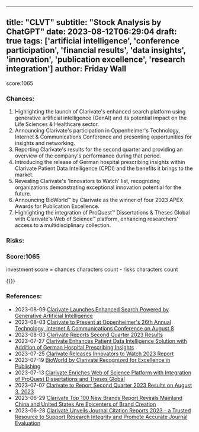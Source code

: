 
---
title: "CLVT"
subtitle: "Stock Analysis by ChatGPT"
date: 2023-08-12T06:29:04
draft: true
tags: ['artificial intelligence', 'conference participation', 'financial results', 'data insights', 'innovation', 'publication excellence', 'research integration']
author: Friday Wall
---

score:1065
### Chances:
1. Highlighting the launch of Clarivate's enhanced search platform using generative artificial intelligence (GenAI) and its potential impact on the Life Sciences & Healthcare sector.
2. Announcing Clarivate's participation in Oppenheimer's Technology, Internet & Communications Conference and presenting opportunities for insights and networking.
3. Reporting Clarivate's results for the second quarter and providing an overview of the company's performance during that period.
4. Introducing the release of German hospital prescribing insights within Clarivate Patient Data Intelligence (CPDI) and the benefits it brings to the market.
5. Revealing Clarivate's 'Innovators to Watch' list, recognizing organizations demonstrating exceptional innovation potential for the future.
6. Announcing BioWorld™ by Clarivate as the winner of four 2023 APEX Awards for Publication Excellence.
7. Highlighting the integration of ProQuest™ Dissertations & Theses Global with Clarivate's Web of Science™ platform, enhancing researchers' access to a multidisciplinary collection.
### Risks:

### Score:1065
investment score = chances characters count - risks characters count

{{<tradingview symbol="NYSE:CLVT">}}
### References:
- 2023-08-09 [Clarivate Launches Enhanced Search Powered by Generative Artificial Intelligence](https://finance.yahoo.com/news/clarivate-launches-enhanced-search-powered-070000356.html?.tsrc=rss)
- 2023-08-03 [Clarivate to Present at Oppenheimer's 26th Annual Technology, Internet & Communications Conference on August 8](https://finance.yahoo.com/news/clarivate-present-oppenheimers-26th-annual-120000669.html?.tsrc=rss)
- 2023-08-03 [Clarivate Reports Second Quarter 2023 Results](https://finance.yahoo.com/news/clarivate-reports-second-quarter-2023-100000935.html?.tsrc=rss)
- 2023-07-27 [Clarivate Enhances Patient Data Intelligence Solution with Addition of German Hospital Prescribing Insights](https://finance.yahoo.com/news/clarivate-enhances-patient-data-intelligence-070000539.html?.tsrc=rss)
- 2023-07-25 [Clarivate Releases Innovators to Watch 2023 Report](https://finance.yahoo.com/news/clarivate-releases-innovators-watch-2023-070000566.html?.tsrc=rss)
- 2023-07-19 [BioWorld by Clarivate Recognized for Excellence in Publishing](https://finance.yahoo.com/news/bioworld-clarivate-recognized-excellence-publishing-070000446.html?.tsrc=rss)
- 2023-07-13 [Clarivate Enriches Web of Science Platform with Integration of ProQuest Dissertations and Theses Global](https://finance.yahoo.com/news/clarivate-enriches-science-platform-integration-070000995.html?.tsrc=rss)
- 2023-07-07 [Clarivate to Report Second Quarter 2023 Results on August 3, 2023](https://finance.yahoo.com/news/clarivate-report-second-quarter-2023-113000988.html?.tsrc=rss)
- 2023-06-29 [Clarivate Top 100 New Brands Report Reveals Mainland China and United States Are Epicenters of Brand Creation](https://finance.yahoo.com/news/clarivate-top-100-brands-report-070000954.html?.tsrc=rss)
- 2023-06-28 [Clarivate Unveils Journal Citation Reports 2023 - a Trusted Resource to Support Research Integrity and Promote Accurate Journal Evaluation](https://finance.yahoo.com/news/clarivate-unveils-journal-citation-reports-070000398.html?.tsrc=rss)


                